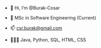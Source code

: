 - 👋 Hi, I’m @Burak-Cosar

- 🌱 MSc in Software Engineering (Current) 
- 📫 csr.burak@gmail.com

- 👨🏻‍💻 Java, Python, SQL, HTML, CSS
